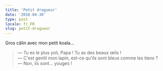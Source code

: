 ```yaml
---
title: 'Petit dragueur'
date: '2016-04-30'
type: post
locale: fr_FR
slug: petit-dragueur
---
```


Gros câlin avec mon petit koala…

<!-- more -->

> — Tu es le plus yoli, Papa ! Tu as des beaux œils !  
> — C'est gentil mon lapin, est-ce qu'ils sont bleus comme les tiens ?  
> — Non, ils sont… youges !

